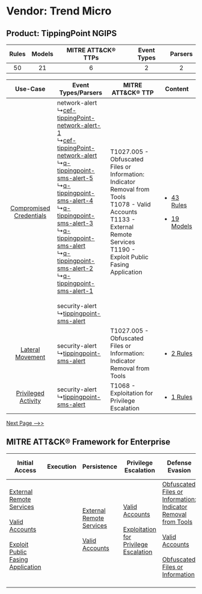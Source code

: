 Vendor: Trend Micro
===================
Product: TippingPoint NGIPS
---------------------------
| Rules | Models | MITRE ATT&CK® TTPs | Event Types | Parsers |
|:-----:|:------:|:------------------:|:-----------:|:-------:|
|  50   |   21   |         6          |      2      |    2    |

|    Use-Case    | Event Types/Parsers    | MITRE ATT&CK® TTP    | Content    |
|:----:| ---- | ---- | ---- |
| [Compromised Credentials](../../../UseCases/uc_compromised_credentials.md) |  network-alert<br> ↳[cef-tippingPoint-network-alert-1](Ps/pC_ceftippingpointnetworkalert1.md)<br> ↳[cef-tippingPoint-network-alert](Ps/pC_ceftippingpointnetworkalert.md)<br> ↳[q-tippingpoint-sms-alert-5](Ps/pC_qtippingpointsmsalert5.md)<br> ↳[q-tippingpoint-sms-alert-4](Ps/pC_qtippingpointsmsalert4.md)<br> ↳[q-tippingpoint-sms-alert-3](Ps/pC_qtippingpointsmsalert3.md)<br> ↳[q-tippingpoint-sms-alert](Ps/pC_qtippingpointsmsalert.md)<br> ↳[q-tippingpoint-sms-alert-2](Ps/pC_qtippingpointsmsalert2.md)<br> ↳[q-tippingpoint-sms-alert-1](Ps/pC_qtippingpointsmsalert1.md)<br><br> security-alert<br> ↳[tippingpoint-sms-alert](Ps/pC_tippingpointsmsalert.md)<br> | T1027.005 - Obfuscated Files or Information: Indicator Removal from Tools<br>T1078 - Valid Accounts<br>T1133 - External Remote Services<br>T1190 - Exploit Public Fasing Application<br> | [<ul><li>43 Rules</li></ul><ul><li>19 Models</li></ul>](RM/r_m_trend_micro_tippingpoint_ngips_Compromised_Credentials.md) |
|        [Lateral Movement](../../../UseCases/uc_lateral_movement.md)        |  security-alert<br> ↳[tippingpoint-sms-alert](Ps/pC_tippingpointsmsalert.md)<br>    | T1027.005 - Obfuscated Files or Information: Indicator Removal from Tools<br>    | [<ul><li>2 Rules</li></ul>](RM/r_m_trend_micro_tippingpoint_ngips_Lateral_Movement.md)    |
|     [Privileged Activity](../../../UseCases/uc_privileged_activity.md)     |  security-alert<br> ↳[tippingpoint-sms-alert](Ps/pC_tippingpointsmsalert.md)<br>    | T1068 - Exploitation for Privilege Escalation<br>    | [<ul><li>1 Rules</li></ul>](RM/r_m_trend_micro_tippingpoint_ngips_Privileged_Activity.md)    |
[Next Page -->>](2_ds_trend_micro_tippingpoint_ngips.md)

MITRE ATT&CK® Framework for Enterprise
--------------------------------------
| Initial Access                                                                                                                                                                                                                         | Execution | Persistence                                                                                                                                      | Privilege Escalation                                                                                                                                          | Defense Evasion                                                                                                                                                                                                                                                               | Credential Access | Discovery | Lateral Movement | Collection | Command and Control | Exfiltration | Impact |
| -------------------------------------------------------------------------------------------------------------------------------------------------------------------------------------------------------------------------------------- | --------- | ------------------------------------------------------------------------------------------------------------------------------------------------ | ------------------------------------------------------------------------------------------------------------------------------------------------------------- | ----------------------------------------------------------------------------------------------------------------------------------------------------------------------------------------------------------------------------------------------------------------------------- | ----------------- | --------- | ---------------- | ---------- | ------------------- | ------------ | ------ |
| [External Remote Services](https://attack.mitre.org/techniques/T1133)<br><br>[Valid Accounts](https://attack.mitre.org/techniques/T1078)<br><br>[Exploit Public Fasing Application](https://attack.mitre.org/techniques/T1190)<br><br> |           | [External Remote Services](https://attack.mitre.org/techniques/T1133)<br><br>[Valid Accounts](https://attack.mitre.org/techniques/T1078)<br><br> | [Valid Accounts](https://attack.mitre.org/techniques/T1078)<br><br>[Exploitation for Privilege Escalation](https://attack.mitre.org/techniques/T1068)<br><br> | [Obfuscated Files or Information: Indicator Removal from Tools](https://attack.mitre.org/techniques/T1027/005)<br><br>[Valid Accounts](https://attack.mitre.org/techniques/T1078)<br><br>[Obfuscated Files or Information](https://attack.mitre.org/techniques/T1027)<br><br> |                   |           |                  |            |                     |              |        |